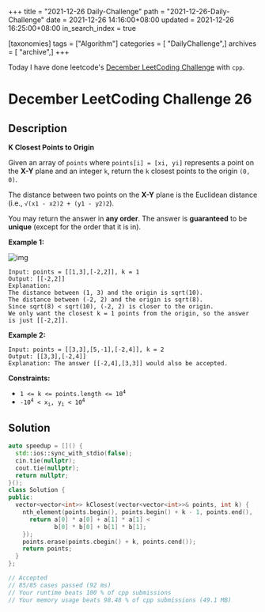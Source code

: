 +++
title = "2021-12-26 Daily-Challenge"
path = "2021-12-26-Daily-Challenge"
date = 2021-12-26 14:16:00+08:00
updated = 2021-12-26 16:25:00+08:00
in_search_index = true

[taxonomies]
tags = ["Algorithm"]
categories = [ "DailyChallenge",]
archives = [ "archive",]
+++

Today I have done leetcode's [December LeetCoding Challenge](https://leetcode.com/problems/k-closest-points-to-origin/) with `cpp`.

<!-- more -->

# December LeetCoding Challenge 26

## Description

**K Closest Points to Origin**

Given an array of `points` where `points[i] = [xi, yi]` represents a point on the **X-Y** plane and an integer `k`, return the `k` closest points to the origin `(0, 0)`.

The distance between two points on the **X-Y** plane is the Euclidean distance (i.e., `√(x1 - x2)2 + (y1 - y2)2`).

You may return the answer in **any order**. The answer is **guaranteed** to be **unique** (except for the order that it is in).

 

**Example 1:**

![img](https://assets.leetcode.com/uploads/2021/03/03/closestplane1.jpg)

```
Input: points = [[1,3],[-2,2]], k = 1
Output: [[-2,2]]
Explanation:
The distance between (1, 3) and the origin is sqrt(10).
The distance between (-2, 2) and the origin is sqrt(8).
Since sqrt(8) < sqrt(10), (-2, 2) is closer to the origin.
We only want the closest k = 1 points from the origin, so the answer is just [[-2,2]].
```

**Example 2:**

```
Input: points = [[3,3],[5,-1],[-2,4]], k = 2
Output: [[3,3],[-2,4]]
Explanation: The answer [[-2,4],[3,3]] would also be accepted.
```

 

**Constraints:**

<ul>
	<li><code>1 &lt;= k &lt;= points.length &lt;= 10<sup>4</sup></code></li>
	<li><code>-10<sup>4</sup> &lt; x<sub>i</sub>, y<sub>i</sub> &lt; 10<sup>4</sup></code></li>
</ul>

## Solution

``` cpp
auto speedup = []() {
  std::ios::sync_with_stdio(false);
  cin.tie(nullptr);
  cout.tie(nullptr);
  return nullptr;
}();
class Solution {
public:
  vector<vector<int>> kClosest(vector<vector<int>>& points, int k) {
    nth_element(points.begin(), points.begin() + k - 1, points.end(), [&](const vector<int> &a, const vector<int> &b) {
      return a[0] * a[0] + a[1] * a[1] <
             b[0] * b[0] + b[1] * b[1];
    });
    points.erase(points.cbegin() + k, points.cend());
    return points;
  }
};

// Accepted
// 85/85 cases passed (92 ms)
// Your runtime beats 100 % of cpp submissions
// Your memory usage beats 98.48 % of cpp submissions (49.1 MB)
```
